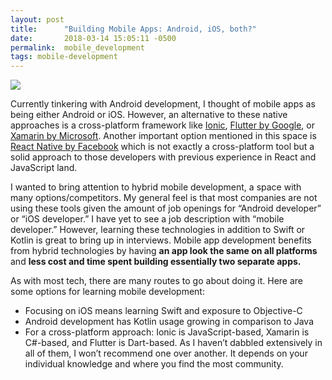 ```yaml
---
layout: post
title:      "Building Mobile Apps: Android, iOS, both?"
date:       2018-03-14 15:05:11 -0500
permalink:  mobile_development
tags: mobile-development
---
```

![](http://www.devbatch.com/blog/wp-content/uploads/native-and-cross-platform.gif)

Currently tinkering with Android development, I thought of mobile apps as being either Android or iOS. However, an alternative to these native approaches is a cross-platform framework like [Ionic](https://ionicframework.com/), [Flutter by Google](https://flutter.io/), or [Xamarin by Microsoft](https://www.xamarin.com/). Another important option mentioned in this space is [React Native by Facebook](https://facebook.github.io/react-native/) which is not exactly a cross-platform tool but a solid approach to those developers with previous experience in React and JavaScript land.

I wanted to bring attention to hybrid mobile development, a space with many options/competitors. My general feel is that most companies are not using these tools given the amount of job openings for “Android developer” or “iOS developer.” I have yet to see a job description with “mobile developer.” However, learning these technologies in addition to Swift or Kotlin is great to bring up in interviews. Mobile app development benefits from hybrid technologies by having **an app look the same on all platforms** and **less cost and time spent building essentially two separate apps.** 

As with most tech, there are many routes to go about doing it. Here are some options for learning mobile development:
* Focusing on iOS means learning Swift and exposure to Objective-C
* Android development has Kotlin usage growing in comparison to Java
* For a cross-platform approach: Ionic is JavaScript-based, Xamarin is C#-based, and Flutter is Dart-based.
As I haven’t dabbled extensively in all of them, I won’t recommend one over another. It depends on your individual knowledge and where you find the most community.
